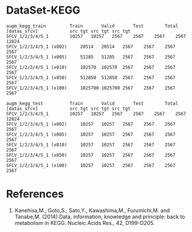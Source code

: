 # DataSet-KEGG
	augm_kegg_train			Train		Valid		Test		Total	
	[datas_sfcv]			src	tgt	src	tgt	src	tgt
	SFCV_1/2/3/4/5_1		10257	10257	2567	2567	2567	2567	12824
	SFCV_1/2/3/4/5_1 (x002)		20514	20514	2567	2567	2567	2567	
	SFCV_1/2/3/4/5_1 (x005)		51285	51285	2567	2567	2567	2567	
	SFCV_1/2/3/4/5_1 (x010)		102570	102570	2567	2567	2567	2567	
	SFCV_1/2/3/4/5_1 (x050)		512850	512850	2567	2567	2567	2567	
	SFCV_1/2/3/4/5_1 (x100)		1025700	1025700	2567	2567	2567	2567	

	augm_kegg_test			Train		Valid		Test		Total	
	[datas_sfcv]			src	tgt	src	tgt	src	tgt
	SFCV_1/2/3/4/5_1		10257	10257	2567	2567	2567	2567	12824
	SFCV_1/2/3/4/5_1 (x002)		10257	10257	2567	2567	2567	2567	
	SFCV_1/2/3/4/5_1 (x005)		10257	10257	2567	2567	2567	2567	
	SFCV_1/2/3/4/5_1 (x010)		10257	10257	2567	2567	2567	2567	
	SFCV_1/2/3/4/5_1 (x050)		10257	10257	2567	2567	2567	2567	
	SFCV_1/2/3/4/5_1 (x100)		10257	10257	2567	2567	2567	2567	


# References
1.	Kanehisa,M., Goto,S., Sato,Y., Kawashima,M., Furumichi,M. and Tanabe,M. (2014) Data, information, knowledge and principle: back to metabolism in KEGG. Nucleic Acids Res., 42, D199-D205.

